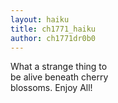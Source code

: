 ```yaml
---
layout: haiku
title: ch1771_haiku
author: ch1771dr0b0
---
```

What a strange thing to <br>
be alive beneath cherry <br>
blossoms. Enjoy All!<br>
